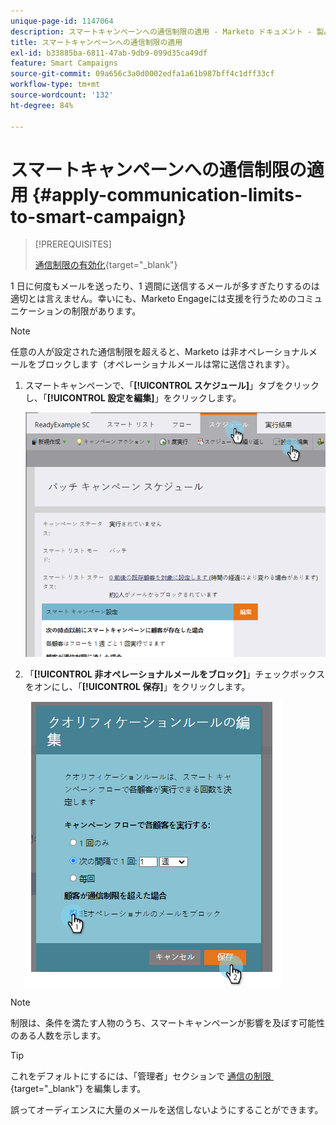 ```yaml
---
unique-page-id: 1147064
description: スマートキャンペーンへの通信制限の適用 - Marketo ドキュメント - 製品ドキュメント
title: スマートキャンペーンへの通信制限の適用
exl-id: b33885ba-6811-47ab-9db9-099d35ca49df
feature: Smart Campaigns
source-git-commit: 09a656c3a0d0002edfa1a61b987bff4c1dff33cf
workflow-type: tm+mt
source-wordcount: '132'
ht-degree: 84%

---
```


# スマートキャンペーンへの通信制限の適用 {#apply-communication-limits-to-smart-campaign}

>[!PREREQUISITES]
>
>[通信制限の有効化](/help/marketo/product-docs/administration/email-setup/enable-communication-limits.md){target="_blank"}

1 日に何度もメールを送ったり、1 週間に送信するメールが多すぎたりするのは適切とは言えません。幸いにも、Marketo Engageには支援を行うためのコミュニケーションの制限があります。

>[!NOTE]
>
>任意の人が設定された通信制限を超えると、Marketo は非オペレーショナルメールをブロックします（オペレーショナルメールは常に送信されます）。

1. スマートキャンペーンで、「**[!UICONTROL スケジュール]**」タブをクリックし、「**[!UICONTROL 設定を編集]**」をクリックします。

   ![](assets/apply-communication-limits-to-smart-campaign-1.png)

1. 「**[!UICONTROL 非オペレーショナルメールをブロック]**」チェックボックスをオンにし、「**[!UICONTROL 保存]**」をクリックします。

   ![](assets/apply-communication-limits-to-smart-campaign-2.png)

>[!NOTE]
>
>制限は、条件を満たす人物のうち、スマートキャンペーンが影響を及ぼす可能性のある人数を示します。

>[!TIP]
>
>これをデフォルトにするには、「管理者」セクションで [&#x200B; 通信の制限 &#x200B;](/help/marketo/product-docs/administration/email-setup/enable-communication-limits.md){target="_blank"} を編集します。

誤ってオーディエンスに大量のメールを送信しないようにすることができます。
